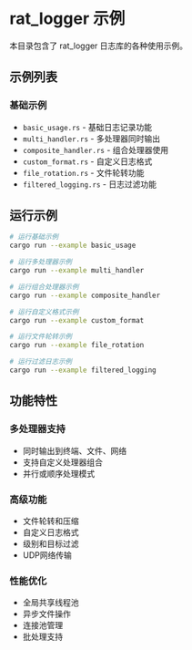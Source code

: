 # rat_logger 示例

本目录包含了 rat_logger 日志库的各种使用示例。

## 示例列表

### 基础示例

- `basic_usage.rs` - 基础日志记录功能
- `multi_handler.rs` - 多处理器同时输出
- `composite_handler.rs` - 组合处理器使用
- `custom_format.rs` - 自定义日志格式
- `file_rotation.rs` - 文件轮转功能
- `filtered_logging.rs` - 日志过滤功能

## 运行示例

```bash
# 运行基础示例
cargo run --example basic_usage

# 运行多处理器示例
cargo run --example multi_handler

# 运行组合处理器示例
cargo run --example composite_handler

# 运行自定义格式示例
cargo run --example custom_format

# 运行文件轮转示例
cargo run --example file_rotation

# 运行过滤日志示例
cargo run --example filtered_logging
```

## 功能特性

### 多处理器支持
- 同时输出到终端、文件、网络
- 支持自定义处理器组合
- 并行或顺序处理模式

### 高级功能
- 文件轮转和压缩
- 自定义日志格式
- 级别和目标过滤
- UDP网络传输

### 性能优化
- 全局共享线程池
- 异步文件操作
- 连接池管理
- 批处理支持